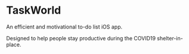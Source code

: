 # TaskWorld

An efficient and motivational to-do list iOS app.

Designed to help people stay productive during the COVID19 shelter-in-place.
